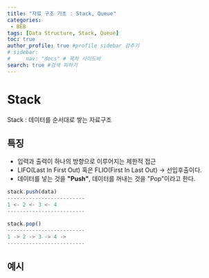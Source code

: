 ```yaml
---
title: "자료 구조 기초 : Stack, Queue"
categories:
 - BEB
tags: [Data Structure, Stack, Queue] 
toc: true
author_profile: true #profile sidebar 감추기
# sidebar:
#     nav: "docs" # 목차 사이드바
search: true #검색 피하기
---
```


# Stack

Stack : 데이터를 순서대로 쌓는 자료구조



## 특징

- 입력과 출력이 하나의 방향으로 이루어지는 제한적 접근
- LIFO(Last In First Out) 혹은 FLIO(First In Last Out) -> 선입후출이다.
- 데이터를 넣는 것을 **"Push"**, 데이터를 꺼내는 것을 "Pop"이라고 한다.

```js
stack.push(data)
-------------------------
1 <- 2 <- 3 <- 4
-------------------------

stack.pop()
-------------------------
1 -> 2 -> 3 -> 4 ->  
-------------------------
```



## 예시

